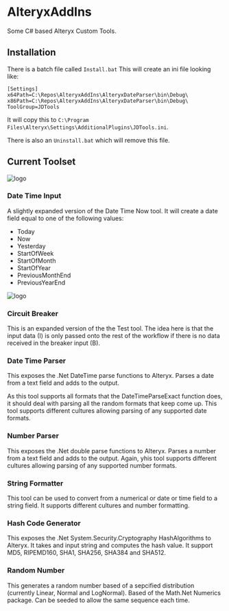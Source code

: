 # AlteryxAddIns
Some C# based Alteryx Custom Tools.

## Installation

There is a batch file called `Install.bat`
This will create an ini file looking like:

```
[Settings]
x64Path=C:\Repos\AlteryxAddIns\AlteryxDateParser\bin\Debug\
x86Path=C:\Repos\AlteryxAddIns\AlteryxDateParser\bin\Debug\
ToolGroup=JDTools
```
It will copy this to `C:\Program Files\Alteryx\Settings\AdditionalPlugins\JDTools.ini`.

There is also an `Uninstall.bat` which will remove this file.

## Current Toolset

![logo](https://github.com/jdunkerley/AlteryxAddIns/blob/master/AlteryxAddIns/DateTimeInput.png)
###  Date Time Input
A slightly expanded version of the Date Time Now tool. It will create a date field equal to one of the following values:
* Today
* Now
* Yesterday
* StartOfWeek
* StartOfMonth
* StartOfYear
* PreviousMonthEnd
* PreviousYearEnd

![logo](https://github.com/jdunkerley/AlteryxAddIns/blob/master/AlteryxAddIns/CircuitBreaker.png)
### Circuit Breaker
This is an expanded version of the the Test tool. The idea here is that the input data (I) is only passed onto the rest of the workflow if there is no data received in the breaker input (B). 

### Date Time Parser
This exposes the .Net DateTime parse functions to Alteryx. Parses a date from a text field and adds to the output. 

As this tool supports all formats that the DateTimeParseExact function does, it should deal with parsing all the random formats that keep come up. This tool supports different cultures allowing parsing of any supported date formats. 

### Number Parser
This exposes the .Net double parse functions to Alteryx. Parses a number from a text field and adds to the output. Again, yhis tool supports different cultures allowing parsing of any supported number formats. 

### String Formatter
This tool can be used to convert from a numerical or date or time field to a string field. It supports different cultures and number formatting.

### Hash Code Generator
This exposes the .Net System.Security.Cryptography HashAlgorithms to Alteryx. It takes and input string and computes the hash value. It support MD5, RIPEMD160, SHA1, SHA256, SHA384 and SHA512.

### Random Number
This generates a random number based of a sepcified distribution (currently Linear, Normal and LogNormal). Based of the Math.Net Numerics package. Can be seeded to allow the same sequence each time.
